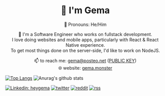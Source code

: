 
<h1 align="center">👋 I'm Gema</h1>

<p align="center">
  🍷 Pronouns: He/Him
</p>

<p align="center">
   🔭 I'm a Software Engineer who works on fullstack development. <br>
     I love doing websites and mobile apps, particularly with React & React Native experience. <br>
     To get most things done on the server-side, I'd like to work on NodeJS.
</p>
<p align="center">
 📫 to reach me: <a href="mailto:gema@posteo.de">gema@posteo.net</a> (<a target="_blank" href="https://keybase.io/heygema/pgp_keys.asc?fingerprint=991473828ac57d74b0af3d9e9c6b9d20a3147142">PUBLIC KEY</a>) <br>
 🌐 website: <a href="https://gema.monster" target="_blank">gema.monster</a>
</p>


[![Top Langs](https://github-readme-stats.vercel.app/api/top-langs/?username=heygema&layout=compact)](https://github.com/anuraghazra/github-readme-stats)
![Anurag's github stats](https://github-readme-stats.vercel.app/api?username=heygema&show_icons=true&theme=radical)


[![Linkedin: heygema](https://img.shields.io/badge/linkedin-%230077B5.svg?&style=for-the-badge&logo=linkedin&logoColor=white)](https://www.linkedin.com/in/heygema/)
[![twitter](https://img.shields.io/badge/twitter-%231DA1F2.svg?&style=for-the-badge&logo=twitter&logoColor=white)](https://twitter.com/heygema)
[![reddit](https://img.shields.io/badge/reddit-%23FF4500.svg?&style=for-the-badge&logo=reddit&logoColor=white)](https://reddit.com/heygema)
[![rss](https://img.shields.io/badge/rss-%23FFA500.svg?&style=for-the-badge&logo=rss&logoColor=white)](https://gema.monster/rss)

<!--

<p align="center">
  <img align="center" style="display: block; margin: auto;" alt="photo;align: center;" src="https://24.media.tumblr.com/tumblr_lj7m023ybE1qcyka5o1_500.gif">
</p>

<p align="center">
  <img align="center" style="display: block; margin: auto;" alt="photo;align: center;" src="https://www.delta.edu/_resources/images/planetarium/astronomy-001.jpg">
</p>

<p align="center">
  <img align="center" style="display: block; margin: auto;" alt="photo;align: center;" src="https://upload.wikimedia.org/wikipedia/commons/thumb/6/64/A_spinner_dolphin_in_the_Red_Sea.jpg/1920px-A_spinner_dolphin_in_the_Red_Sea.jpg">
</p>
-->


<!--
**heygema/heygema** is a ✨ _special_ ✨ repository because its `README.md` (this file) appears on your GitHub profile.

Here are some ideas to get you started:

- 🔭 I’m currently working on ...
- 🌱 I’m currently learning ...
- 👯 I’m looking to collaborate on ...
- 🤔 I’m looking for help with ...
- 💬 Ask me about ...
- 📫 How to reach me: ...
- 😄 Pronouns: ...
- ⚡ Fun fact: ...
-->
